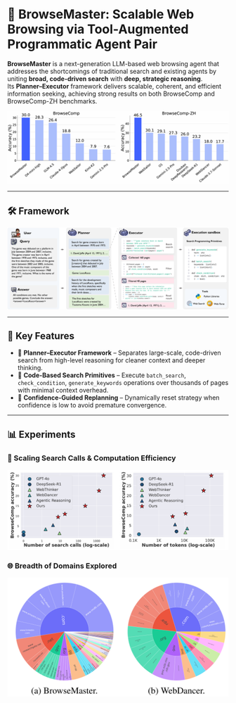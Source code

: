 # 🚀 BrowseMaster: Scalable Web Browsing via Tool-Augmented Programmatic Agent Pair

**BrowseMaster** is a next-generation LLM-based web browsing agent that addresses the shortcomings of traditional search and existing agents by uniting **broad, code-driven search** with **deep, strategic reasoning**.  
Its **Planner–Executor** framework delivers scalable, coherent, and efficient information seeking, achieving strong results on both BrowseComp and BrowseComp-ZH benchmarks.

![BrowseMaster Results](./assets/result.PNG)

---

## 🛠️ Framework

![BrowseMaster Framework](./assets/fig1.png)

---

## 🔑 Key Features

- 🧠 **Planner–Executor Framework** – Separates large-scale, code-driven search from high-level reasoning for cleaner context and deeper thinking.  
- 📜 **Code-Based Search Primitives** – Execute `batch_search`, `check_condition`, `generate_keywords` operations over thousands of pages with minimal context overhead.  
- 🎯 **Confidence-Guided Replanning** – Dynamically reset strategy when confidence is low to avoid premature convergence.  

---

## 📊 Experiments

### 🚀 Scaling Search Calls & Computation Efficiency
![Scaling](./assets/scalling.PNG)

### 🌐 Breadth of Domains Explored
![Domains](./assets/domains.PNG)
